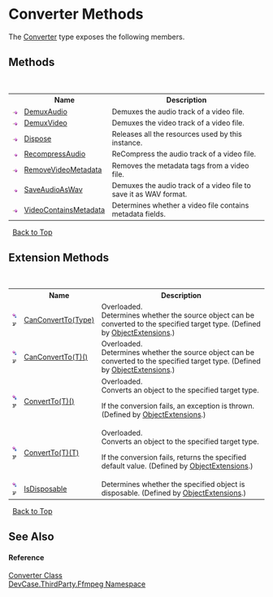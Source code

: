 # Converter Methods
 

The <a href="T_DevCase_ThirdParty_Ffmpeg_Converter">Converter</a> type exposes the following members.


## Methods
&nbsp;<table><tr><th></th><th>Name</th><th>Description</th></tr><tr><td>![Public method](media/pubmethod.gif "Public method")</td><td><a href="M_DevCase_ThirdParty_Ffmpeg_Converter_DemuxAudio">DemuxAudio</a></td><td>
Demuxes the audio track of a video file.</td></tr><tr><td>![Public method](media/pubmethod.gif "Public method")</td><td><a href="M_DevCase_ThirdParty_Ffmpeg_Converter_DemuxVideo">DemuxVideo</a></td><td>
Demuxes the video track of a video file.</td></tr><tr><td>![Public method](media/pubmethod.gif "Public method")</td><td><a href="M_DevCase_ThirdParty_Ffmpeg_Converter_Dispose">Dispose</a></td><td>
Releases all the resources used by this instance.</td></tr><tr><td>![Public method](media/pubmethod.gif "Public method")</td><td><a href="M_DevCase_ThirdParty_Ffmpeg_Converter_RecompressAudio">RecompressAudio</a></td><td>
ReCompress the audio track of a video file.</td></tr><tr><td>![Public method](media/pubmethod.gif "Public method")</td><td><a href="M_DevCase_ThirdParty_Ffmpeg_Converter_RemoveVideoMetadata">RemoveVideoMetadata</a></td><td>
Removes the metadata tags from a video file.</td></tr><tr><td>![Public method](media/pubmethod.gif "Public method")</td><td><a href="M_DevCase_ThirdParty_Ffmpeg_Converter_SaveAudioAsWav">SaveAudioAsWav</a></td><td>
Demuxes the audio track of a video file to save it as WAV format.</td></tr><tr><td>![Public method](media/pubmethod.gif "Public method")</td><td><a href="M_DevCase_ThirdParty_Ffmpeg_Converter_VideoContainsMetadata">VideoContainsMetadata</a></td><td>
Determines whether a video file contains metadata fields.</td></tr></table>&nbsp;
<a href="#converter-methods">Back to Top</a>

## Extension Methods
&nbsp;<table><tr><th></th><th>Name</th><th>Description</th></tr><tr><td>![Public Extension Method](media/pubextension.gif "Public Extension Method")![Code example](media/CodeExample.png "Code example")</td><td><a href="M_DevCase_Core_Extensions_Object_ObjectExtensions_CanConvertTo">CanConvertTo(Type)</a></td><td>Overloaded.  
Determines whether the source object can be converted to the specified target type.
 (Defined by <a href="T_DevCase_Core_Extensions_Object_ObjectExtensions">ObjectExtensions</a>.)</td></tr><tr><td>![Public Extension Method](media/pubextension.gif "Public Extension Method")![Code example](media/CodeExample.png "Code example")</td><td><a href="M_DevCase_Core_Extensions_Object_ObjectExtensions_CanConvertTo__1">CanConvertTo(T)()</a></td><td>Overloaded.  
Determines whether the source object can be converted to the specified target type.
 (Defined by <a href="T_DevCase_Core_Extensions_Object_ObjectExtensions">ObjectExtensions</a>.)</td></tr><tr><td>![Public Extension Method](media/pubextension.gif "Public Extension Method")![Code example](media/CodeExample.png "Code example")</td><td><a href="M_DevCase_Core_Extensions_Object_ObjectExtensions_ConvertTo__1">ConvertTo(T)()</a></td><td>Overloaded.  
Converts an object to the specified target type. 

 If the conversion fails, an exception is thrown.
 (Defined by <a href="T_DevCase_Core_Extensions_Object_ObjectExtensions">ObjectExtensions</a>.)</td></tr><tr><td>![Public Extension Method](media/pubextension.gif "Public Extension Method")![Code example](media/CodeExample.png "Code example")</td><td><a href="M_DevCase_Core_Extensions_Object_ObjectExtensions_ConvertTo__1_1">ConvertTo(T)(T)</a></td><td>Overloaded.  
Converts an object to the specified target type. 

 If the conversion fails, returns the specified default value.
 (Defined by <a href="T_DevCase_Core_Extensions_Object_ObjectExtensions">ObjectExtensions</a>.)</td></tr><tr><td>![Public Extension Method](media/pubextension.gif "Public Extension Method")![Code example](media/CodeExample.png "Code example")</td><td><a href="M_DevCase_Core_Extensions_Object_ObjectExtensions_IsDisposable">IsDisposable</a></td><td>
Determines whether the specified object is disposable.
 (Defined by <a href="T_DevCase_Core_Extensions_Object_ObjectExtensions">ObjectExtensions</a>.)</td></tr></table>&nbsp;
<a href="#converter-methods">Back to Top</a>

## See Also


#### Reference
<a href="T_DevCase_ThirdParty_Ffmpeg_Converter">Converter Class</a><br /><a href="N_DevCase_ThirdParty_Ffmpeg">DevCase.ThirdParty.Ffmpeg Namespace</a><br />